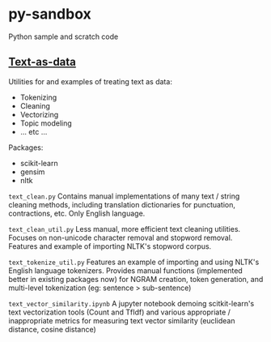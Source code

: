 # py-sandbox
Python sample and scratch code

## [Text-as-data](./text-as-data)

Utilities for and examples of treating text as data:
- Tokenizing
- Cleaning
- Vectorizing
- Topic modeling
- ... etc ...

Packages:
- scikit-learn
- gensim
- nltk

`text_clean.py`
Contains manual implementations of many text / string cleaning methods, including translation dictionaries
for punctuation, contractions, etc. Only English language.

`text_clean_util.py`
Less manual, more efficient text cleaning utilities. Focuses on non-unicode character removal and stopword
removal. Features and example of importing NLTK's stopword corpus.

`text_tokenize_util.py`
Features an example of importing and using NLTK's English language tokenizers. Provides manual functions (implemented
better in existing packages now) for NGRAM creation, token generation, and multi-level tokenization (eg: 
sentence > sub-sentence)

`text_vector_similarity.ipynb`
A jupyter notebook demoing scitkit-learn's text vectorization tools (Count and TfIdf) and various appropriate /
inappropriate metrics for measuring text vector similarity (euclidean distance, cosine distance)
